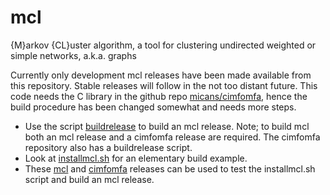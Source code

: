 # mcl
{M}arkov {CL}uster algorithm, a tool for clustering undirected weighted or simple networks, a.k.a. graphs

Currently only development mcl releases have been made available from this repository.
Stable releases will follow in the not too distant future.
This code needs the C library in the github repo
[micans/cimfomfa](http://github.com/micans/cimfomfa),
hence the build procedure has been changed somewhat and needs more steps.

- Use the script [buildrelease](buildrelease) to build an mcl release. Note; to build mcl both an mcl release and a cimfomfa release are required.
  The cimfomfa repository also has a buildrelease script.
- Look at [installmcl.sh](installmcl.sh) for an elementary build example. 
- These [mcl](http://micans.org/mcl/dev/mcl-21-257.tar.gz) and [cimfomfa](http://micans.org/dev/cimfomfa-21-257.tar.gz) releases can be used to
  test the installmcl.sh script and build an mcl release.

